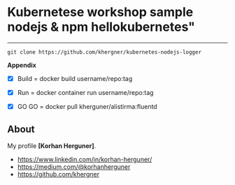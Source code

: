 # Kubernetese workshop sample nodejs & npm hellokubernetes"

------------------------------------------------------------------------
```
git clone https://github.com/khergner/kubernetes-nodejs-logger
```

**Appendix**

- [x] Build = docker build username/repo:tag

- [x] Run = docker container run username/repo:tag

- [x] GO GO = docker pull kherguner/alistirma:fluentd


## About

My profile **[Korhan Herguner]**.

- <https://www.linkedin.com/in/korhan-herguner/>
- <https://medium.com/@korhanherguner>
- <https://github.com/khergner>
